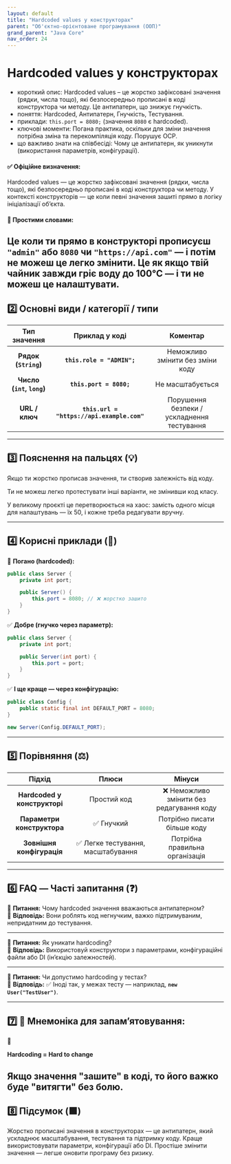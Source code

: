 ```yaml
---
layout: default
title: "Hardcoded values у конструкторах"
parent: "Об'єктно-орієнтоване програмування (ООП)"
grand_parent: "Java Core"
nav_order: 24
---
```


# Hardcoded values у конструкторах

*   короткий опис: Hardcoded values – це жорстко зафіксовані значення (рядки, числа тощо), які безпосередньо прописані в коді конструктора чи методу. Це антипатерн, що знижує гнучкість.
*   поняття: Hardcoded, Антипатерн, Гнучкість, Тестування.
*   приклади: `this.port = 8080;` (значення `8080` є hardcoded).
*   ключові моменти: Погана практика, оскільки для зміни значення потрібна зміна та перекомпіляція коду. Порушує OCP.
*   що важливо знати на співбесіді: Чому це антипатерн, як уникнути (використання параметрів, конфігурації).


#### **✅ Офіційне визначення:**

Hardcoded values — це жорстко зафіксовані значення (рядки, числа тощо), які безпосередньо прописані в коді конструктора чи методу. У контексті конструкторів — це коли певні значення зашиті прямо в логіку ініціалізації об’єкта.

#### **🧠 Простими словами:**

Це коли ти прямо в конструкторі прописуєш **`"admin"`** або **`8080`** чи **`"https://api.com"`** — і потім не можеш це легко змінити. Це як якщо твій чайник завжди гріє воду до 100°C — і ти не можеш це налаштувати.
---

## **2️⃣ Основні види / категорії / типи**

| Тип значення | Приклад у коді | Коментар |
| :---: | :---: | :---: |
| **Рядок (`String`)** | **`this.role = "ADMIN";`** | Неможливо змінити без зміни коду |
| **Число (`int`, `long`)** | **`this.port = 8080;`** | Не масштабується |
| **URL / ключ** | **`this.url = "https://api.example.com"`** | Порушення безпеки / ускладнення тестування |

---

## **3️⃣ Пояснення на пальцях (💡)**

Якщо ти жорстко прописав значення, ти створив залежність від коду.

Ти не можеш легко протестувати інші варіанти, не змінивши код класу.

У великому проєкті це перетворюється на хаос: замість одного місця для налаштувань — їх 50, і кожне треба редагувати вручну.

---

## **4️⃣ Корисні приклади (🧪)**

🔻 **Погано (hardcoded):**

```java
public class Server {
    private int port;

    public Server() {
        this.port = 8080; // ❌ жорстко зашито
    }
}
```

✅ **Добре (гнучко через параметр):**

```java
public class Server {
    private int port;

    public Server(int port) {
        this.port = port;
    }
}
```

✅ **І ще краще — через конфігурацію:**

```java
public class Config {
    public static final int DEFAULT_PORT = 8080;
}

new Server(Config.DEFAULT_PORT);
```

---

## **5️⃣ Порівняння (⚖️)**

| Підхід | Плюси | Мінуси |
| :---: | :---: | :---: |
| **Hardcoded у конструкторі** | Простий код | ❌ Неможливо змінити без редагування коду |
| **Параметри конструктора** | ✅ Гнучкий | Потрібно писати більше коду |
| **Зовнішня конфігурація** | ✅ Легке тестування, масштабування | Потрібна правильна організація |

---

## **6️⃣ FAQ — Часті запитання (❓)**

🔹 **Питання:** Чому hardcoded значення вважаються антипатерном?  
💬 **Відповідь:** Вони роблять код негнучким, важко підтримуваним, непридатним до тестування.

---

🔹 **Питання:** Як уникати hardcoding?  
💬 **Відповідь:** Використовуй конструктори з параметрами, конфігураційні файли або DI (інʼєкцію залежностей).

---

🔹 **Питання:** Чи допустимо hardcoding у тестах?  
💬 **Відповідь:** ✅ Іноді так, у межах тесту — наприклад, **`new User("TestUser")`**.

---

## **7️⃣ 🧠 Мнемоніка для запам’ятовування:**

📘

**Hardcoding \= Hard to change**

Якщо значення "зашите" в коді, то його важко буде "витягти" без болю.
---

## **8️⃣ Підсумок (🟩)**

Жорстко прописані значення в конструкторах — це антипатерн, який ускладнює масштабування, тестування та підтримку коду. Краще використовувати параметри, конфігурації або DI. Простіше змінити значення — легше оновити програму без ризику.